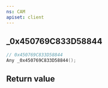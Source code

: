 ```yaml
---
ns: CAM
apiset: client
---
```

## _0x450769C833D58844

```c
// 0x450769C833D58844
Any _0x450769C833D58844();
```



## Return value

